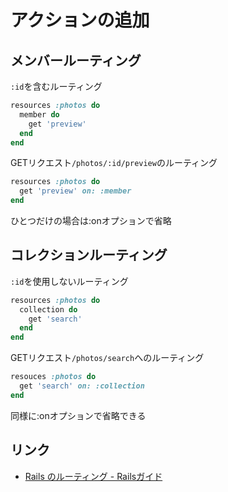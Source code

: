 # アクションの追加

## メンバールーティング

`:id`を含むルーティング

``` routes.rb
resources :photos do
  member do
    get 'preview'
  end
end
```

GETリクエスト`/photos/:id/preview`のルーティング

``` routes.rb
resources :photos do
  get 'preview' on: :member
end
```

ひとつだけの場合は:onオプションで省略

## コレクションルーティング

`:id`を使用しないルーティング

``` routes.rb
resources :photos do
  collection do
    get 'search'
  end
end
```

GETリクエスト`/photos/search`へのルーティング

```routes.rb
resouces :photos do
  get 'search' on: :collection
end
```

同様に:onオプションで省略できる

## リンク

* [Rails のルーティング - Railsガイド](https://railsguides.jp/routing.html#restful%E3%81%AA%E3%82%A2%E3%82%AF%E3%82%B7%E3%83%A7%E3%83%B3%E3%82%92%E3%81%95%E3%82%89%E3%81%AB%E8%BF%BD%E5%8A%A0%E3%81%99%E3%82%8B)
